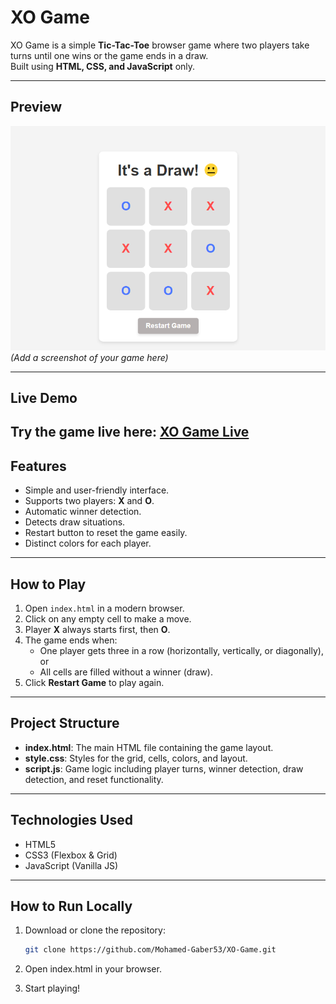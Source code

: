 # XO Game

XO Game is a simple **Tic-Tac-Toe** browser game where two players take turns until one wins or the game ends in a draw.  
Built using **HTML, CSS, and JavaScript** only.

---

## Preview

![XO Game Preview](Screenshot.png)  
*(Add a screenshot of your game here)*

---
## Live Demo

Try the game live here: [XO Game Live](https://mohamed-gaber53.github.io/XO-Game/)
---
## Features

- Simple and user-friendly interface.
- Supports two players: **X** and **O**.
- Automatic winner detection.
- Detects draw situations.
- Restart button to reset the game easily.
- Distinct colors for each player.

---

## How to Play

1. Open `index.html` in a modern browser.
2. Click on any empty cell to make a move.
3. Player **X** always starts first, then **O**.
4. The game ends when:
   - One player gets three in a row (horizontally, vertically, or diagonally), or
   - All cells are filled without a winner (draw).
5. Click **Restart Game** to play again.

---

## Project Structure

- **index.html**: The main HTML file containing the game layout.
- **style.css**: Styles for the grid, cells, colors, and layout.
- **script.js**: Game logic including player turns, winner detection, draw detection, and reset functionality.

---

## Technologies Used

- HTML5
- CSS3 (Flexbox & Grid)
- JavaScript (Vanilla JS)

---

## How to Run Locally

1. Download or clone the repository:
   ```bash
   git clone https://github.com/Mohamed-Gaber53/XO-Game.git
2. Open index.html in your browser.

3. Start playing!
